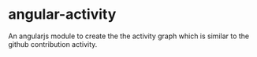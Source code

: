 # angular-activity
An angularjs module to create the the activity graph which is similar to the github contribution activity.
